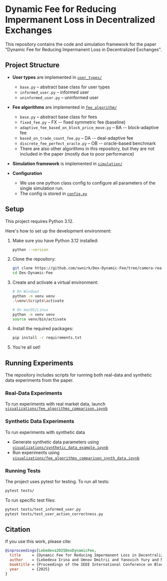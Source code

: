 # Dynamic Fee for Reducing Impermanent Loss in Decentralized Exchanges

This repository contains the code and simulation framework for the paper "Dynamic Fee for Reducing Impermanent Loss in Decentralized Exchanges".


## Project Structure

- **User types** are implemented in [`user_types/`](./user_types)
    - `base.py` – abstract base class for user types
    - `informed_user.py` – informed user
    - `uninformed_user.py` – uninformed user

- **Fee algorithms** are implemented in [`fee_algorithm/`](./fee_algorithm)
    - `base.py` – abstract base class for fees
    - `fixed_fee.py` – FX -- fixed symmetric fee (baseline)
    - `adaptive_fee_based_on_block_price_move.py` – BA -- block-adaptive fee
    - `based_on_trade_count_fee.py` – DA -- deal-adaptive fee
    - `discrete_fee_perfect_oracle.py` – OB -- oracle-based benchmark
    - There are also other algorithms in this repository, but they are not included in the paper (mostly due to poor performance)
    
- **Simulation framework** is implemented in [`simulation/`](./simulation)

- **Configuration** 
    - We use one python class config to configure all parameters of the single simulation run.
    - The config is stored in [`config.py`](./config.py)

## Setup

This project requires Python 3.12. 

Here's how to set up the development environment:

1. Make sure you have Python 3.12 installed:
   ```bash
   python --version
   ```

2. Clone the repository:
   ```bash
   git clone https://github.com/swnirk/Dex-Dynamic-Fee/tree/camera-ready
   cd Dex-Dynamic-Fee
   ```

3. Create and activate a virtual environment:
   ```bash
   # On Windows
   python -m venv venv
   .\venv\Scripts\activate

   # On macOS/Linux
   python -m venv venv
   source venv/bin/activate
   ```

4. Install the required packages:
   ```bash
   pip install -r requirements.txt
   ```

5. You're all set!

## Running Experiments

The repository includes scripts for running both real-data and synthetic data experiments from the paper.

### Real-Data Experiments

To run experiments with real market data, launch [`visualizations/fee_algorithms_comparison.ipynb`](./visualizations/fee_algorithms_comparison.ipynb)

### Synthetic Data Experiments

To run experiments with synthetic data
- Generate synthetic data parameters using [`visualizations/synthetic_data_example.ipynb`](./visualizations/synthetic_data_example.ipynb)
- Run experiments using [`visualizations/fee_algorithms_comparison_synth_data.ipynb`](./visualizations/fee_algorithms_comparison_synth_data.ipynb)


### Running Tests

The project uses pytest for testing. To run all tests:

```bash
pytest tests/
```

To run specific test files:

```bash
pytest tests/test_informed_user.py
pytest tests/test_user_action_correctness.py
```

## Citation

If you use this work, please cite:

```bibtex
@inproceedings{Lebedeva2025DexDynamicFee,
  title     = {Dynamic Fee for Reducing Impermanent Loss in Decentralized Exchanges},
  author    = {Lebedeva Irina and Umnov Dmitrii and Yanovich Yury and Melnikov Ignat and Ovchinnikov George},
  booktitle = {Proceedings of the IEEE International Conference on Blockchain and Cryptocurrency (ICBC)},
  year      = {2025}
}
